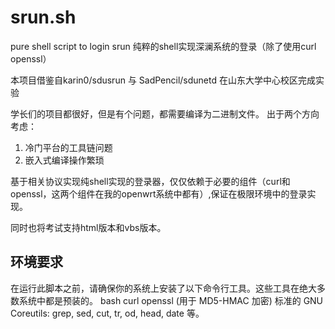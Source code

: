 # srun.sh
pure shell script to login srun
纯粹的shell实现深澜系统的登录（除了使用curl openssl）

本项目借鉴自karin0/sdusrun 与 SadPencil/sdunetd
在山东大学中心校区完成实验

学长们的项目都很好，但是有个问题，都需要编译为二进制文件。
出于两个方向考虑：

1. 冷门平台的工具链问题
2. 嵌入式编译操作繁琐

基于相关协议实现纯shell实现的登录器，仅仅依赖于必要的组件（curl和openssl，这两个组件在我的openwrt系统中都有）,保证在极限环境中的登录实现。

同时也将考试支持html版本和vbs版本。

##  环境要求
在运行此脚本之前，请确保你的系统上安装了以下命令行工具。这些工具在绝大多数系统中都是预装的。
bash
curl
openssl (用于 MD5-HMAC 加密)
标准的 GNU Coreutils: grep, sed, cut, tr, od, head, date 等。
